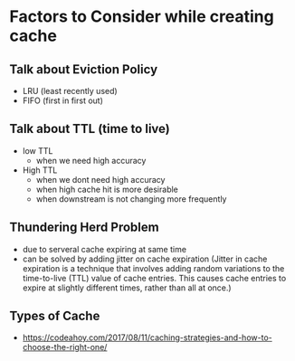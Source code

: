 # Factors to Consider while creating cache
## Talk about Eviction Policy
  - LRU (least recently used)
  - FIFO (first in first out)
## Talk about TTL (time to live)
  - low TTL
    - when we need high accuracy 
  - High TTL
    - when we dont need high accuracy
    - when high cache hit is more desirable 
    - when downstream is not changing more frequently
    

## Thundering Herd Problem
  - due to serveral cache expiring at same time
  - can be solved by adding jitter on cache expiration
    (Jitter in cache expiration is a technique that involves adding random variations to the time-to-live (TTL) value of cache entries. This causes cache entries to expire at slightly different times, rather than all at once.)


## Types of Cache 
  - https://codeahoy.com/2017/08/11/caching-strategies-and-how-to-choose-the-right-one/
